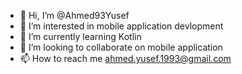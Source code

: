 - 👋 Hi, I’m @Ahmed93Yusef
- 👀 I’m interested in mobile application devlopment
- 🌱 I’m currently learning Kotlin
- 💞️ I’m looking to collaborate on mobile application
- 📫 How to reach me ahmed.yusef.1993@gmail.com

<!---
Ahmed93Yusef/Ahmed93Yusef is a ✨ special ✨ repository because its `README.md` (this file) appears on your GitHub profile.
You can click the Preview link to take a look at your changes.
--->
